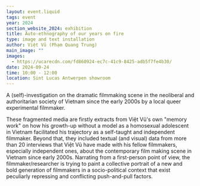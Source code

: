 ```yaml
---
layout: event.liquid
tags: event
year: 2024
section_website_2024: exhibition
title: Auto-ethnography of our years on fire
type: image and text installation
author: Việt Vũ (Phạm Quang Trung)
main_image: ""
images:
  - https://ucarecdn.com/fd860924-ec7c-41c9-8425-adb5f7fe4b30/
date: 2024-09-24
time: 10:00 - 12:00
location: Sint Lucas Antwerpen showroom
---
```

A (self)-investigation on the dramatic filmmaking scene in the neoliberal and authoritarian society of Vietnam since the early 2000s by a local queer experimental filmmaker.

These fragmented media are firstly extracts from Việt Vũ's own "memory work" on how his growth-up without a model as a homosexual adolescent in Vietnam facilitated his trajectory as a self-taught and independent filmmaker. Beyond that, they included textual (and visual) data from more than 20 interviews that Việt Vũ have made with his fellow filmmakers, especially independent ones, about the contemporary film making scene in Vietnam since early 2000s. Narrating from a first-person point of view, the filmmaker/researcher is trying to paint a collective portrait of a new and bold generation of filmmakers in a socio-political context that exist peculiarly repressing and conflicting push-and-pull factors.
